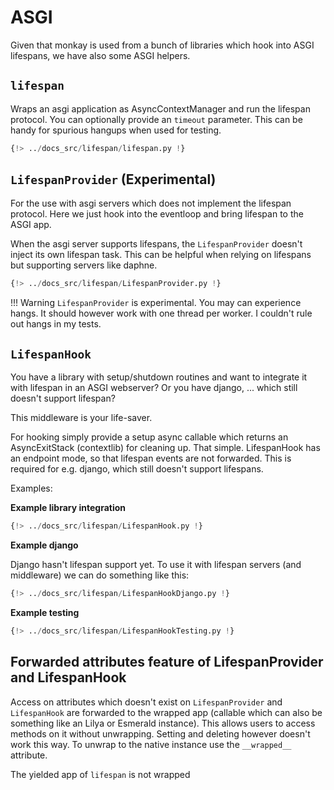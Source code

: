 # ASGI

Given that monkay is used from a bunch of libraries which hook into ASGI lifespans,
we have also some ASGI helpers.

## `lifespan`

Wraps an asgi application as AsyncContextManager and run the lifespan protocol. You can optionally provide an `timeout` parameter.
This can be handy for spurious hangups when used for testing.

```python
{!> ../docs_src/lifespan/lifespan.py !}
```

## `LifespanProvider` (Experimental)

For the use with asgi servers which does not implement the lifespan protocol. Here we just hook into the eventloop and bring lifespan to the ASGI app.

When the asgi server supports lifespans, the `LifespanProvider` doesn't inject its own lifespan task. This can be helpful when relying on lifespans but supporting servers like daphne.

```python
{!> ../docs_src/lifespan/LifespanProvider.py !}
```

!!! Warning
    `LifespanProvider` is experimental. You may can experience hangs. It should however work with one thread per worker.
    I couldn't rule out hangs in my tests.

## `LifespanHook`

You have a library with setup/shutdown routines and want to integrate it with lifespan in an ASGI webserver?
Or you have django, ... which still doesn't support lifespan?

This middleware is your life-saver.

For hooking simply provide a setup async callable which returns an AsyncExitStack (contextlib) for cleaning up. That simple.
LifespanHook has an endpoint mode, so that lifespan events are not forwarded.
This is required for e.g. django, which still doesn't support lifespans.


Examples:

**Example library integration**
```python
{!> ../docs_src/lifespan/LifespanHook.py !}
```

**Example django**

Django hasn't lifespan support yet. To use it with lifespan servers (and middleware) we can do something like this:
```python
{!> ../docs_src/lifespan/LifespanHookDjango.py !}
```


**Example testing**
```python
{!> ../docs_src/lifespan/LifespanHookTesting.py !}
```


## Forwarded attributes feature of LifespanProvider and LifespanHook

Access on attributes which doesn't exist on `LifespanProvider` and `LifespanHook` are forwarded to the wrapped app (callable which can also be something like an Lilya or Esmerald instance). This allows users to access methods on it without unwrapping. Setting and deleting however doesn't work this way.
To unwrap to the native instance use the `__wrapped__` attribute.


The yielded app of `lifespan` is not wrapped

